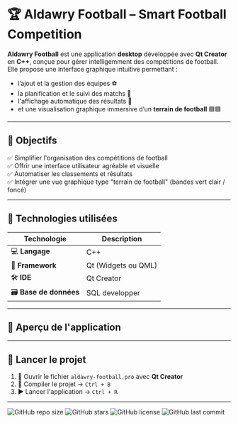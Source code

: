 # 🏆 Aldawry Football – Smart Football Competition

**Aldawry Football** est une application **desktop** développée avec **Qt Creator** en **C++**, conçue pour gérer intelligemment des compétitions de football.  
Elle propose une interface graphique intuitive permettant :

- l’ajout et la gestion des équipes ⚽  
- la planification et le suivi des matchs 📅  
- l'affichage automatique des résultats 🥇  
- et une visualisation graphique immersive d’un **terrain de football** 🟩🟩  

---

## 🎯 Objectifs

✅ Simplifier l'organisation des compétitions de football  
✅ Offrir une interface utilisateur agréable et visuelle  
✅ Automatiser les classements et résultats  
✅ Intégrer une vue graphique type "terrain de football" (bandes vert clair / foncé)

---

## 🧰 Technologies utilisées

| Technologie     | Description                         |
|----------------|-------------------------------------|
| 💻 **Langage**  | C++                                 |
| 🧱 **Framework**| Qt (Widgets ou QML)                 |
| 🛠️ **IDE**      | Qt Creator                         |
| 🗃️ **Base de données** | SQL developper         |

---

## 📸 Aperçu de l'application



---

## 🏁 Lancer le projet

1. 📂 Ouvrir le fichier `aldawry-football.pro` avec **Qt Creator**
2. 🧱 Compiler le projet → `Ctrl + B`
3. ▶️ Lancer l'application → `Ctrl + R`

---
![GitHub repo size](https://img.shields.io/github/repo-size/Azer-khadhraoui/ALDAWRY-FOOTBALL)
![GitHub stars](https://img.shields.io/github/stars/Azer-khadhraoui/ALDAWRY-FOOTBALL?style=social)
![GitHub license](https://img.shields.io/github/license/Azer-khadhraoui/ALDAWRY-FOOTBALL)
![GitHub last commit](https://img.shields.io/github/last-commit/Azer-khadhraoui/ALDAWRY-FOOTBALL)



